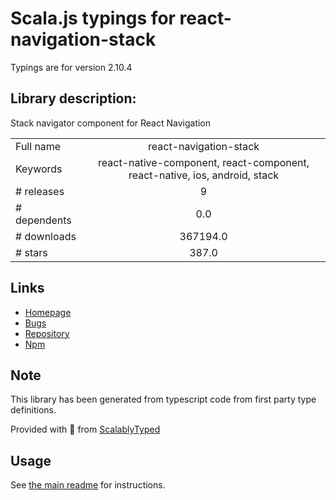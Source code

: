 
# Scala.js typings for react-navigation-stack

Typings are for version 2.10.4

## Library description:
Stack navigator component for React Navigation

|                    |                 |
| ------------------ | :-------------: |
| Full name          | react-navigation-stack |
| Keywords           | react-native-component, react-component, react-native, ios, android, stack |
| # releases         | 9 |
| # dependents       | 0.0 |
| # downloads        | 367194.0 |
| # stars            | 387.0 |

## Links
- [Homepage](https://github.com/react-navigation/react-navigation-stack#readme)
- [Bugs](https://github.com/react-navigation/react-navigation-stack/issues)
- [Repository](https://github.com/react-navigation/react-navigation-stack)
- [Npm](https://www.npmjs.com/package/react-navigation-stack)
    


## Note
This library has been generated from typescript code from first party type definitions.

Provided with :purple_heart: from [ScalablyTyped](https://github.com/oyvindberg/ScalablyTyped)

## Usage
See [the main readme](../../readme.md) for instructions.


